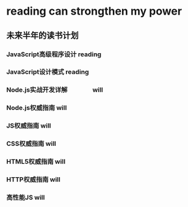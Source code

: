 # reading can strongthen my power
未来半年的读书计划
--------------------
### JavaScript高级程序设计    reading
### JavaScript设计模式      reading
### Node.js实战开发详解                 	will
### Node.js权威指南                           will
### JS权威指南 					will
### CSS权威指南					will
### HTML5权威指南				will
### HTTP权威指南					will
### 高性能JS						will
